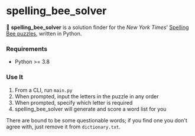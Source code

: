 # spelling_bee_solver

🐝 **spelling_bee_solver** is a solution finder for the *New York Times*' [Spelling Bee puzzles](https://www.nytimes.com/puzzles/spelling-bee), written in Python.

### Requirements

- Python >= 3.8

### Use It

1. From a CLI, run `main.py`
2. When prompted, input the letters in the puzzle in any order
3. When prompted, specify which letter is required
4. spelling_bee_solver will generate and score a word list for you

There are bound to be some questionable words; if you find one you don't agree with, just remove it from `dictionary.txt`.